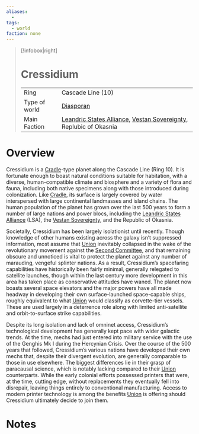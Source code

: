 ```yaml
---
aliases:
  -
tags:
  - world
faction: none
---
```

> [!infobox|right] 
> # Cressidium
> | | |
> | ---- | ---- |
> | Ring | Cascade Line (10) |
> | Type of world | [Diasporan](reference/Diasporan.md) |
> | Main Faction | [Leandric States Alliance](Leandric%20States%20Alliance.md), [Vestan Sovereignty](Vestan%20Sovereignty.md), Replubic of Okasnia |


# Overview
Cressidium is a [Cradle](reference/Cradle.md)-type planet along the Cascade Line (Ring 10). It is fortunate enough to boast natural conditions suitable for habitation, with a diverse, human-compatible climate and biosphere and a variety of flora and fauna, including both native specimens along with those introduced during colonization. Like [Cradle](reference/Cradle.md), its surface is largely covered by water interspersed with large continental landmasses and island chains. The human population of the planet has grown over the last 500 years to form a number of large nations and power blocs, including the [Leandric States Alliance](Leandric%20States%20Alliance.md) (LSA), the [Vestan Sovereignty](Vestan%20Sovereignty.md), and the Republic of Okasnia.

Societally, Cressidium has been largely isolationist until recently. Though knowledge of other humans existing across the galaxy isn’t suppressed information, most assume that [Union](reference/Union.md) inevitably collapsed in the wake of the revolutionary movement against the [Second Committee](reference/Second%20Committee.md), and that remaining obscure and unnoticed is vital to protect the planet against any number of marauding, vengeful splinter nations. As a result, Cressidium’s spacefaring capabilities have historically been fairly minimal, generally relegated to satellite launches, though within the last century more development in this area has taken place as conservative attitudes have waned. The planet now boasts several space elevators and the major powers have all made headway in developing their own surface-launched space-capable ships, roughly equivalent to what [Union](reference/Union.md) would classify as corvette-tier vessels. These are used largely in a deterrence role along with limited anti-satellite and orbit-to-surface strike capabilities.

Despite its long isolation and lack of omninet access, Cressidium’s technological development has generally kept pace with wider galactic trends. At the time, mechs had just entered into military service with the use of the Genghis Mk I during the Hercynian Crisis. Over the course of the 500 years that followed, Cressidium’s various nations have developed their own mechs that, despite their divergent evolution, are generally comparable to those in use elsewhere. The biggest differences lie in their grasp of paracausal science, which is notably lacking compared to their [Union](reference/Union.md) counterparts. While the early colonial efforts possessed printers that were, at the time, cutting edge, without replacements they eventually fell into disrepair, leaving things entirely to conventional manufacturing. Access to modern printer technology is among the benefits [Union](reference/Union.md) is offering should Cressidium ultimately decide to join them.

# Notes